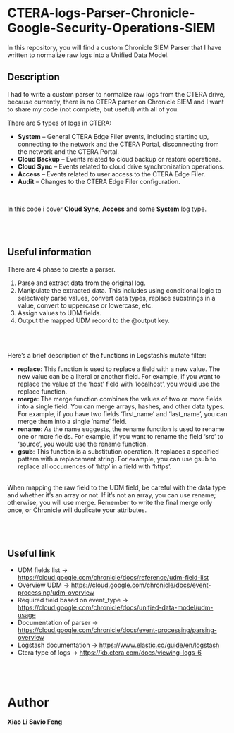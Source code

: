 # CTERA-logs-Parser-Chronicle-Google-Security-Operations-SIEM
In this repository, you will find a custom Chronicle SIEM Parser that I have written to normalize raw logs into a Unified Data Model.

## Description 
I had to write a custom parser to normalize raw logs from the CTERA drive, because currently, there is no CTERA parser on Chronicle SIEM and I want to share my code (not complete, but useful) with all of you. 

There are 5 types of logs in CTERA:
 - **System** – General CTERA Edge Filer events, including starting up, connecting to the network and the CTERA Portal, disconnecting from the network and the CTERA Portal.
 - **Cloud Backup** – Events related to cloud backup or restore operations.
 - **Cloud Sync** – Events related to cloud drive synchronization operations.
 - **Access** – Events related to user access to the CTERA Edge Filer.
 - **Audit** – Changes to the CTERA Edge Filer configuration.
   
<br>

In this code i cover **Cloud Sync**, **Access** and some **System** log type.

<br><br>

## Useful information 
There are 4 phase to create a parser.
1) Parse and extract data from the original log.
2) Manipulate the extracted data. This includes using conditional logic to selectively parse values, convert data types, replace substrings in a value, convert to uppercase or lowercase, etc.
3) Assign values to UDM fields.
4) Output the mapped UDM record to the @output key.

<br> <br>

Here’s a brief description of the functions in Logstash’s mutate filter:
 - **replace**: This function is used to replace a field with a new value. The new value can be a literal or another field. For example, if you want to replace the value of the ‘host’ field with ‘localhost’, you would use the replace function.
 - **merge**: The merge function combines the values of two or more fields into a single field. You can merge arrays, hashes, and other data types. For example, if you have two fields ‘first_name’ and ‘last_name’, you can merge them into a single ‘name’ field.
 - **rename**: As the name suggests, the rename function is used to rename one or more fields. For example, if you want to rename the field ‘src’ to ‘source’, you would use the rename function.
 - **gsub**: This function is a substitution operation. It replaces a specified pattern with a replacement string. For example, you can use gsub to replace all occurrences of ‘http’ in a field with ‘https’.

<br>
When mapping the raw field to the UDM field, be careful with the data type and whether it’s an array or not. If it’s not an array, you can use rename; otherwise, you will use merge. Remember to write the final merge only once, or Chronicle will duplicate your attributes.


<br><br>
## Useful link
 - UDM fields list -> https://cloud.google.com/chronicle/docs/reference/udm-field-list
 - Overview UDM -> https://cloud.google.com/chronicle/docs/event-processing/udm-overview
 - Required field based on event_type -> https://cloud.google.com/chronicle/docs/unified-data-model/udm-usage
 - Documentation of parser -> https://cloud.google.com/chronicle/docs/event-processing/parsing-overview
 - Logstash documentation -> https://www.elastic.co/guide/en/logstash
 - Ctera type of logs -> https://kb.ctera.com/docs/viewing-logs-6

<br><br>
# Author
<b>Xiao Li Savio Feng</b>
